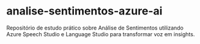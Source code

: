# analise-sentimentos-azure-ai
Repositório de estudo prático sobre Análise de Sentimentos utilizando Azure Speech Studio e Language Studio para transformar voz em insights.
